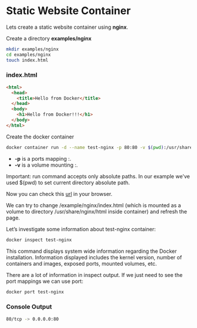 # Static Website Container

Lets create a static website container using **nginx**.

Create a directory **examples/nginx**

```sh
mkdir examples/nginx
cd examples/nginx
touch index.html
```
### index.html
```html
<html>
  <head>
    <title>Hello from Docker</title>
  </head>
  <body>
    <h1>Hello from Docker!!!</h1>
  </body>
</html>
```

Create the docker container
```sh
docker container run -d --name test-nginx -p 80:80 -v $(pwd):/usr/share/nginx/html:ro nginx:latest
```
* **-p** is a ports mapping <HOST PORT>:<CONTAINER PORT>.
* **-v** is a volume mounting <HOST DIRECTORY>:<CONTAINER DIRECTORY>.

Important: run command accepts only absolute paths. In our example we've used $(pwd) to set current directory absolute path.

Now you can check this [url](http://localhost/) in your browser.

We can try to change /example/nginx/index.html (which is mounted as a volume to directory /usr/share/nginx/html inside container) and refresh the page.

Let’s investigate some information about test-nginx container:
```sh
docker inspect test-nginx
```
This command displays system wide information regarding the Docker installation. Information displayed includes the kernel version, number of containers and images, exposed ports, mounted volumes, etc.

There are a lot of information in inspect output. If we just need to see the port mappings we can use port:
```sh
docker port test-nginx
```
### Console Output
```sh
80/tcp -> 0.0.0.0:80
```
